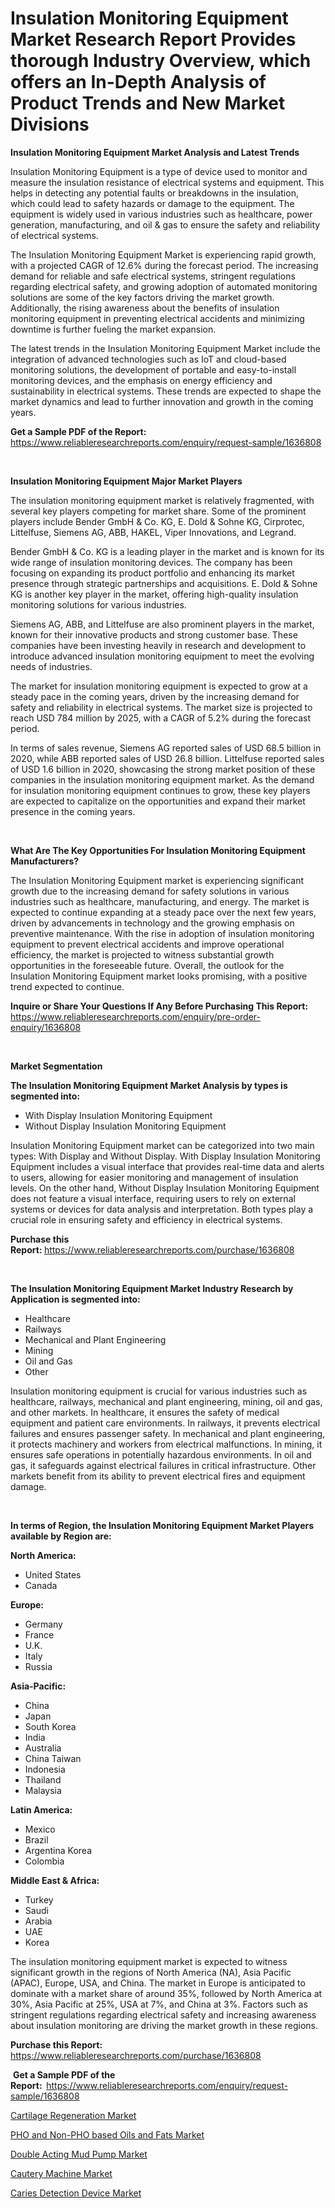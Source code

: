 <p><h1>Insulation Monitoring Equipment Market Research Report Provides thorough Industry Overview, which offers an In-Depth Analysis of Product Trends and New Market Divisions</h1></p><p><strong>Insulation Monitoring Equipment Market Analysis and Latest Trends</strong></p>
<p><p>Insulation Monitoring Equipment is a type of device used to monitor and measure the insulation resistance of electrical systems and equipment. This helps in detecting any potential faults or breakdowns in the insulation, which could lead to safety hazards or damage to the equipment. The equipment is widely used in various industries such as healthcare, power generation, manufacturing, and oil & gas to ensure the safety and reliability of electrical systems.</p><p>The Insulation Monitoring Equipment Market is experiencing rapid growth, with a projected CAGR of 12.6% during the forecast period. The increasing demand for reliable and safe electrical systems, stringent regulations regarding electrical safety, and growing adoption of automated monitoring solutions are some of the key factors driving the market growth. Additionally, the rising awareness about the benefits of insulation monitoring equipment in preventing electrical accidents and minimizing downtime is further fueling the market expansion.</p><p>The latest trends in the Insulation Monitoring Equipment Market include the integration of advanced technologies such as IoT and cloud-based monitoring solutions, the development of portable and easy-to-install monitoring devices, and the emphasis on energy efficiency and sustainability in electrical systems. These trends are expected to shape the market dynamics and lead to further innovation and growth in the coming years.</p></p>
<p><strong>Get a Sample PDF of the Report:&nbsp;</strong> <a href="https://www.reliableresearchreports.com/enquiry/request-sample/1636808">https://www.reliableresearchreports.com/enquiry/request-sample/1636808</a></p>
<p>&nbsp;</p>
<p><strong>Insulation Monitoring Equipment Major Market Players</strong></p>
<p><p>The insulation monitoring equipment market is relatively fragmented, with several key players competing for market share. Some of the prominent players include Bender GmbH & Co. KG, E. Dold & Sohne KG, Cirprotec, Littelfuse, Siemens AG, ABB, HAKEL, Viper Innovations, and Legrand.</p><p>Bender GmbH & Co. KG is a leading player in the market and is known for its wide range of insulation monitoring devices. The company has been focusing on expanding its product portfolio and enhancing its market presence through strategic partnerships and acquisitions. E. Dold & Sohne KG is another key player in the market, offering high-quality insulation monitoring solutions for various industries.</p><p>Siemens AG, ABB, and Littelfuse are also prominent players in the market, known for their innovative products and strong customer base. These companies have been investing heavily in research and development to introduce advanced insulation monitoring equipment to meet the evolving needs of industries.</p><p>The market for insulation monitoring equipment is expected to grow at a steady pace in the coming years, driven by the increasing demand for safety and reliability in electrical systems. The market size is projected to reach USD 784 million by 2025, with a CAGR of 5.2% during the forecast period.</p><p>In terms of sales revenue, Siemens AG reported sales of USD 68.5 billion in 2020, while ABB reported sales of USD 26.8 billion. Littelfuse reported sales of USD 1.6 billion in 2020, showcasing the strong market position of these companies in the insulation monitoring equipment market. As the demand for insulation monitoring equipment continues to grow, these key players are expected to capitalize on the opportunities and expand their market presence in the coming years.</p></p>
<p>&nbsp;</p>
<p><strong>What Are The Key Opportunities For Insulation Monitoring Equipment Manufacturers?</strong></p>
<p><p>The Insulation Monitoring Equipment market is experiencing significant growth due to the increasing demand for safety solutions in various industries such as healthcare, manufacturing, and energy. The market is expected to continue expanding at a steady pace over the next few years, driven by advancements in technology and the growing emphasis on preventive maintenance. With the rise in adoption of insulation monitoring equipment to prevent electrical accidents and improve operational efficiency, the market is projected to witness substantial growth opportunities in the foreseeable future. Overall, the outlook for the Insulation Monitoring Equipment market looks promising, with a positive trend expected to continue.</p></p>
<p><strong>Inquire or Share Your Questions If Any Before Purchasing This Report:</strong> <a href="https://www.reliableresearchreports.com/enquiry/pre-order-enquiry/1636808">https://www.reliableresearchreports.com/enquiry/pre-order-enquiry/1636808</a></p>
<p>&nbsp;</p>
<p><strong>Market Segmentation</strong></p>
<p><strong>The Insulation Monitoring Equipment Market Analysis by types is segmented into:</strong></p>
<p><ul><li>With Display Insulation Monitoring Equipment</li><li>Without Display Insulation Monitoring Equipment</li></ul></p>
<p><p>Insulation Monitoring Equipment market can be categorized into two main types: With Display and Without Display. With Display Insulation Monitoring Equipment includes a visual interface that provides real-time data and alerts to users, allowing for easier monitoring and management of insulation levels. On the other hand, Without Display Insulation Monitoring Equipment does not feature a visual interface, requiring users to rely on external systems or devices for data analysis and interpretation. Both types play a crucial role in ensuring safety and efficiency in electrical systems.</p></p>
<p><strong>Purchase this Report:&nbsp;</strong><a href="https://www.reliableresearchreports.com/purchase/1636808">https://www.reliableresearchreports.com/purchase/1636808</a></p>
<p>&nbsp;</p>
<p><strong>The Insulation Monitoring Equipment Market Industry Research by Application is segmented into:</strong></p>
<p><ul><li>Healthcare</li><li>Railways</li><li>Mechanical and Plant Engineering</li><li>Mining</li><li>Oil and Gas</li><li>Other</li></ul></p>
<p><p>Insulation monitoring equipment is crucial for various industries such as healthcare, railways, mechanical and plant engineering, mining, oil and gas, and other markets. In healthcare, it ensures the safety of medical equipment and patient care environments. In railways, it prevents electrical failures and ensures passenger safety. In mechanical and plant engineering, it protects machinery and workers from electrical malfunctions. In mining, it ensures safe operations in potentially hazardous environments. In oil and gas, it safeguards against electrical failures in critical infrastructure. Other markets benefit from its ability to prevent electrical fires and equipment damage.</p></p>
<p>&nbsp;</p>
<p><strong>In terms of Region, the Insulation Monitoring Equipment Market Players available by Region are:</strong></p>
<p>
    <p> <strong> North America: </strong>
        <ul>
            <li>United States</li>
            <li>Canada</li>
        </ul>
        </p> 
    <p> <strong> Europe: </strong>
        <ul>
            <li>Germany</li>
            <li>France</li>
            <li>U.K.</li>
            <li>Italy</li>
            <li>Russia</li>
        </ul>
        </p> 
    <p> <strong> Asia-Pacific: </strong>
        <ul>
            <li>China</li>
            <li>Japan</li>
            <li>South Korea</li>
            <li>India</li>
            <li>Australia</li>
            <li>China Taiwan</li>
            <li>Indonesia</li>
            <li>Thailand</li>
            <li>Malaysia</li>
        </ul>
        </p> 
    <p> <strong> Latin America: </strong>
        <ul>
            <li>Mexico</li>
            <li>Brazil</li>
            <li>Argentina Korea</li>
            <li>Colombia</li>
        </ul>
        </p> 
    <p> <strong> Middle East & Africa: </strong>
        <ul>
            <li>Turkey</li>
            <li>Saudi</li>
            <li>Arabia</li>
            <li>UAE</li>
            <li>Korea</li>
        </ul>
    </p>
    </p>
<p><p>The insulation monitoring equipment market is expected to witness significant growth in the regions of North America (NA), Asia Pacific (APAC), Europe, USA, and China. The market in Europe is anticipated to dominate with a market share of around 35%, followed by North America at 30%, Asia Pacific at 25%, USA at 7%, and China at 3%. Factors such as stringent regulations regarding electrical safety and increasing awareness about insulation monitoring are driving the market growth in these regions.</p></p>
<p><strong>Purchase this Report: </strong><a href="https://www.reliableresearchreports.com/purchase/1636808">https://www.reliableresearchreports.com/purchase/1636808</a></p>
<p>&nbsp;<strong>Get a Sample PDF of the Report:&nbsp;&nbsp;</strong><a href="https://www.reliableresearchreports.com/enquiry/request-sample/1636808">https://www.reliableresearchreports.com/enquiry/request-sample/1636808</a></p>
<p><strong></strong></p>
<p><p><a href="https://medium.com/p/893ae3f01dbd/edit">Cartilage Regeneration Market</a></p><p><a href="https://github.com/angelajermaine/Market-Research-Report-List-1/blob/main/pho-and-non-pho-based-oils-and-fats-market.md">PHO and Non-PHO based Oils and Fats Market</a></p><p><a href="https://github.com/provorikovar/Market-Research-Report-List-3/blob/main/double-acting-mud-pump-market.md">Double Acting Mud Pump Market</a></p><p><a href="https://medium.com/p/77062cb4567b/edit">Cautery Machine Market</a></p><p><a href="https://medium.com/p/5e95ddfb3845/edit">Caries Detection Device Market</a></p></p>